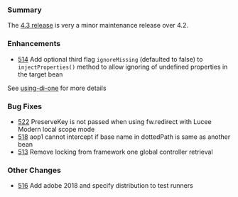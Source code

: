 
### Summary

The [4.3 release](/documentation/4.3) is very a minor maintenance release over 4.2.

### Enhancements

* [514](https://github.com/framework-one/fw1/issues/514) Add optional third flag `ignoreMissing` (defaulted to false) to `injectProperties()` method to allow ignoring of undefined properties in the target bean

See [using-di-one](using-di-one/#public-any-function-injectproperties-any-bean-struct-properties-boolean-ignoremissingfalse-) for more details

### Bug Fixes

* [522](https://github.com/framework-one/fw1/issues/522) PreserveKey is not passed when using fw.redirect with Lucee Modern local scope mode
* [518](https://github.com/framework-one/fw1/pull/518) aop1 cannot intercept if base name in dottedPath is same as another bean
* [513](https://github.com/framework-one/fw1/pull/513) Remove locking from framework one global controller retrieval


### Other Changes

* [516](https://github.com/framework-one/fw1/pull/516) Add adobe 2018 and specify distribution to test runners